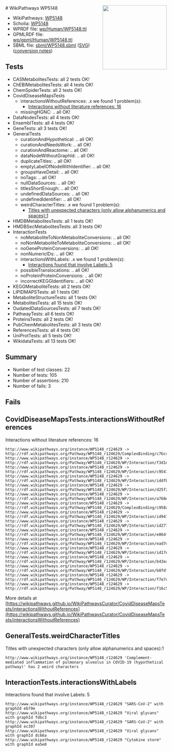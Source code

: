 <img style="float: right; width: 200px" src="../logo.png" />
# WikiPathways WP5148

* WikiPathways: [WP5148](https://identifiers.org/wikipathways:WP5148)
* Scholia: [WP5148](https://scholia.toolforge.org/wikipathways/WP5148)
* WPRDF file: [wp/Human/WP5148.ttl](../wp/Human/WP5148.ttl)
* GPMLRDF file: [wp/gpml/Human/WP5148.ttl](../wp/gpml/Human/WP5148.ttl)
* SBML file: [sbml/WP5148.sbml](../sbml/WP5148.sbml) ([SVG](../sbml/WP5148.svg)) ([conversion notes](../sbml/WP5148.txt))

## Tests
* CASMetabolitesTests: all 2 tests OK!
* ChEBIMetabolitesTests: all 4 tests OK!
* ChemSpiderTests: all 2 tests OK!
* CovidDiseaseMapsTests
    * interactionsWithoutReferences: .x we found 1 problem(s):
        * [Interactions without literature references: 16](#9701cce7)
    * missingHGNC: .. all OK!
* DataNodesTests: all 4 tests OK!
* EnsemblTests: all 4 tests OK!
* GeneTests: all 3 tests OK!
* GeneralTests
    * curationAndHypothetical: .. all OK!
    * curationAndNeedsWork: .. all OK!
    * curationAndReactome: .. all OK!
    * dataNodeWithoutGraphId: .. all OK!
    * duplicateTitles: .. all OK!
    * emptyLabelOfNodeWithIdentifier: .. all OK!
    * groupsHaveDetail: .. all OK!
    * noTags: .. all OK!
    * nullDataSources: .. all OK!
    * titlesShortEnough: .. all OK!
    * undefinedDataSources: .. all OK!
    * undefinedIdentifier: .. all OK!
    * weirdCharacterTitles: .x we found 1 problem(s):
        * [Titles with unexpected characters (only allow alphanumerics and spaces):1](#fda87b3f)
* HMDBMetabolitesTests: all 1 tests OK!
* HMDBSecMetabolitesTests: all 3 tests OK!
* InteractionTests
    * noMetaboliteToNonMetaboliteConversions: .. all OK!
    * noNonMetaboliteToMetaboliteConversions: .. all OK!
    * noGeneProteinConversions: .. all OK!
    * nonNumericIDs: .. all OK!
    * interactionsWithLabels: .x we found 1 problem(s):
        * [Interactions found that involve Labels: 5](#630d267c)
    * possibleTranslocations: .. all OK!
    * noProteinProteinConversions: .. all OK!
    * incorrectKEGGIdentifiers: .. all OK!
* KEGGMetaboliteTests: all 2 tests OK!
* LIPIDMAPSTests: all 1 tests OK!
* MetaboliteStructureTests: all 1 tests OK!
* MetabolitesTests: all 15 tests OK!
* OudatedDataSourcesTests: all 7 tests OK!
* PathwayTests: all 6 tests OK!
* ProteinsTests: all 2 tests OK!
* PubChemMetabolitesTests: all 3 tests OK!
* ReferencesTests: all 4 tests OK!
* UniProtTests: all 5 tests OK!
* WikidataTests: all 13 tests OK!


## Summary

* Number of test classes: 22
* Number of tests: 105
* Number of assertions: 210
* Number of fails: 3

## Fails

<a name="9701cce7" />

## CovidDiseaseMapsTests.interactionsWithoutReferences

Interactions without literature references: 16
```
http://www.wikipathways.org/instance/WP5148_r124629 -> http://rdf.wikipathways.org/Pathway/WP5148_r124629/ComplexBinding/c7bcc
http://www.wikipathways.org/instance/WP5148_r124629 -> http://rdf.wikipathways.org/Pathway/WP5148_r124629/WP/Interaction/f3d1e
http://www.wikipathways.org/instance/WP5148_r124629 -> http://rdf.wikipathways.org/Pathway/WP5148_r124629/WP/Interaction/c9541
http://www.wikipathways.org/instance/WP5148_r124629 -> http://rdf.wikipathways.org/Pathway/WP5148_r124629/WP/Interaction/iddfbe5d5d
http://www.wikipathways.org/instance/WP5148_r124629 -> http://rdf.wikipathways.org/Pathway/WP5148_r124629/WP/Interaction/d25f2
http://www.wikipathways.org/instance/WP5148_r124629 -> http://rdf.wikipathways.org/Pathway/WP5148_r124629/WP/Interaction/a768e
http://www.wikipathways.org/instance/WP5148_r124629 -> http://rdf.wikipathways.org/Pathway/WP5148_r124629/ComplexBinding/c958a
http://www.wikipathways.org/instance/WP5148_r124629 -> http://rdf.wikipathways.org/Pathway/WP5148_r124629/WP/Interaction/id947b8359
http://www.wikipathways.org/instance/WP5148_r124629 -> http://rdf.wikipathways.org/Pathway/WP5148_r124629/WP/Interaction/id277783f4
http://www.wikipathways.org/instance/WP5148_r124629 -> http://rdf.wikipathways.org/Pathway/WP5148_r124629/WP/Interaction/e064f
http://www.wikipathways.org/instance/WP5148_r124629 -> http://rdf.wikipathways.org/Pathway/WP5148_r124629/WP/Interaction/ead7d
http://www.wikipathways.org/instance/WP5148_r124629 -> http://rdf.wikipathways.org/Pathway/WP5148_r124629/WP/Interaction/id17ed4807
http://www.wikipathways.org/instance/WP5148_r124629 -> http://rdf.wikipathways.org/Pathway/WP5148_r124629/WP/Interaction/b43ea
http://www.wikipathways.org/instance/WP5148_r124629 -> http://rdf.wikipathways.org/Pathway/WP5148_r124629/WP/Interaction/b8fdf
http://www.wikipathways.org/instance/WP5148_r124629 -> http://rdf.wikipathways.org/Pathway/WP5148_r124629/WP/Interaction/f7e7c
http://www.wikipathways.org/instance/WP5148_r124629 -> http://rdf.wikipathways.org/Pathway/WP5148_r124629/WP/Interaction/f16c5
```

More details at [https://wikipathways.github.io/WikiPathwaysCurator/CovidDiseaseMapsTests/interactionsWithoutReferences](https://wikipathways.github.io/WikiPathwaysCurator/CovidDiseaseMapsTests/interactionsWithoutReferences)

<a name="fda87b3f" />

## GeneralTests.weirdCharacterTitles

Titles with unexpected characters (only allow alphanumerics and spaces):1
```
http://www.wikipathways.org/instance/WP5148_r124629 'Complement-mediated inflammation of pulmonary alveolus in COVID-19 (hypothetical pathway)' has 2 weird characters
```

<a name="630d267c" />

## InteractionTests.interactionsWithLabels

Interactions found that involve Labels: 5
```
http://www.wikipathways.org/instance/WP5148_r124629 "SARS-CoV-2" with graphId eb79e
http://www.wikipathways.org/instance/WP5148_r124629 "Viral glycans" with graphId fdbc3
http://www.wikipathways.org/instance/WP5148_r124629 "SARS-CoV-2" with graphId ec307
http://www.wikipathways.org/instance/WP5148_r124629 "Viral glycans" with graphId dc66a
http://www.wikipathways.org/instance/WP5148_r124629 "Cytokine storm" with graphId ea5e0
```

